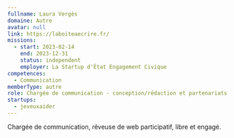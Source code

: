 ```yaml
---
fullname: Laura Vergès
domaine: Autre
avatar: null
link: https://laboiteaecrire.fr/
missions:
  - start: 2023-02-14
    end: 2023-12-31
    status: independent
    employer: La Startup d'État Engagement Civique
competences:
  - Communication
memberType: autre
role: Chargée de communication - conception/rédaction et partenariats
startups:
  - jeveuxaider
---
```

Chargée de communication, rêveuse de web participatif, libre et engagé.
